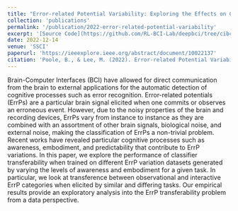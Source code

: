 ```yaml
---
title: "Error-related Potential Variability: Exploring the Effects on Classification and Transferability"
collection: 'publications'
permalink: '/publication/2022-error-related-potential-variability'
excerpt: '[Source Code](https://github.com/RL-BCI-Lab/deepbci/tree/cibci-2022)'
date: 2022-12-14
venue: 'SSCI'
paperurl: 'https://ieeexplore.ieee.org/abstract/document/10022137'
citation: 'Poole, B., & Lee, M. (2022). Error-related Potential Variability: Exploring the Effects on Classification and Transferability. <i>2022 IEEE Symposium Series on Computational Intelligence (SSCI)</i>, 193-200.'
---
```

Brain-Computer Interfaces (BCI) have allowed for direct communication from the brain to external applications for the automatic detection of cognitive processes such as error recognition. Error-related potentials (ErrPs) are a particular brain signal elicited when one commits or observes an erroneous event. However, due to the noisy properties of the brain and recording devices, ErrPs vary from instance to instance as they are combined with an assortment of other brain signals, biological noise, and external noise, making the classification of ErrPs a non-trivial problem. Recent works have revealed particular cognitive processes such as awareness, embodiment, and predictability that contribute to ErrP variations. In this paper, we explore the performance of classifier transferability when trained on different ErrP variation datasets generated by varying the levels of awareness and embodiment for a given task. In particular, we look at transference between observational and interactive ErrP categories when elicited by similar and differing tasks. Our empirical results provide an exploratory analysis into the ErrP transferability problem from a data perspective.